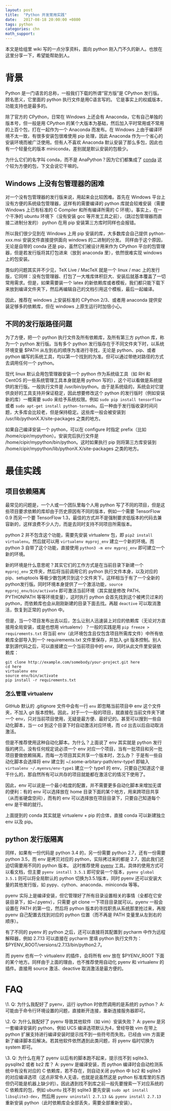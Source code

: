 ```yaml
---
layout: post
title:  "Python 开发常用实践"
date:   2017-08-18 20:00:00 +0800
tags: python
categories: chn
math_support: 
---
```


本文是给组里 wiki 写的一点分享资料，面向 python 刚入门不久的新人。也放在这里分享一下，希望能帮助到人。

# 背景

Python 是一门语言的总称，一般我们下载的所谓“官方版”是 CPython 发行版。顾名思义，它里面的 python 执行文件是用C语言写的。
它是事实上的权威版本，功能支持也是最多的。

除了官方的 CPython，日常在 Windows 上还会有 Anaconda，它有自己单独的版本号，但一般是用 CPython 的某个大版本为基础，然后加入平时常用或不常用的上百个包，打在一起作为一个 Anaconda 而发布。在 Windows 上由于编译环境不太一致，有很多安装包很难使用 pip 处理，因此 Anaconda 作为一个省心的安装环境而被广泛使用。但有人不喜欢 Anaconda 默认安装了那么多包，因此也有一个轻量化的版本 miniconda，差别就是默认安装的包极少。

为什么它们的名字叫 conda，而不是 AnaPython？因为它们都集成了 [conda](https://conda.io/docs/intro.html) 这个较为方便的包，下文会说它干嘛的。

## Windows 上没有包管理器的困难

对一个没有包管理器的发行版来说，用起来会比较困难。首先在 Windows 平台上没有方便的系统级包管理器，这样有的需要编译的 python 库就会较难安装（需要 Windows 上已有标准的 C Compiler 和所有编译所需的 C 环境）。事实上，在一个干净的 ubuntu 环境下（没有安装 gcc 等开发工具之前），（跳过包管理器而直接二进制分发的） python 在用 pip 安装第三方库时同样也会报错。

所以我们很少见到在 Windows 上用 pip 安装的库，大多数库会自己提供 python-xxx.msi 安装文件直接提供面向 windows 的二进制的分发。
同样由于这个原因，无论是自带的 conda 还是 pip，虽然它们被设计用来作为 CPython 平台的包管理器，但是若发行版将其打包进来（放到 anaconda 里），依然很难实现 windows 上的包安装。

类似的问题其实并不少见，TeX Live / MacTeX 就是一个 linux / mac 上的发行版，它同样：没有包管理器、打包了一大堆库体积巨大、安装后就基本覆盖了一切常用需求。但是，如果需要装一个 latex 的新依赖库或者模板，我们都只能下载下来放到编译文件夹下，然后再编辑自己的文档引用这个模板，最后一起编译。

因此，推荐在 windows 上安装标准的 CPython 2/3、或者用 anaconda 提供安装足够多的依赖库，但在 windows 上原生运行时加倍小心。

## 不同的发行版路径问题

为了方便，把一个 python 执行文件及所有依赖库，及所有第三方 python 库，称为一个 python 发行版。当有多个 python 发行版存在于不同文件夹下时，以系统环境变量 \$PATH 从左到右的顺序为准进行寻找，无论是 python、pip、或者 python 编写的系统工具，均以第一个找到的为准。但可以通过带绝对路径的方式去调用任何一个 python。

现代 linux 默认会用包管理器安装一个 python 作为系统级工具（如 RH 和 CentOS 的一些系统管理工具本身就是用 python 写的），这个可以看做是系统提供的发行版。一般执行文件是 /usr/bin/python。由于是系统级的，系统会对它提供良好的工具支持并保证稳定，因此想要修改这个 python 的发行版时（例如安装新的库）一概需要 sudo 来给予系统权限。例如 `sudo pip install tensorflow` 或者 `sudo apt-get install python-tornado`。后一种由于发行版收录时间问题，大多库会比较老，但是保持稳定。这些库一般会被安装到 /usr/lib/pythonX.X/site-packages 之类的地方。

如果自己编译安装一个 python，可以在 configure 时指定 prefix（比如 /home/cipir/mypython）。安装完后执行文件是 /home/cipir/mypython/bin/python。这时如果执行 pip 则将第三方库安装到 /home/cipir/mypython/lib/pythonX.X/site-packages 之类的地方。

# 最佳实践

## 项目依赖隔离

最常见的问题是，一个人或一个团队里每个人用 python 写了不同的项目，但是这些项目要求依赖的库却由于历史原因有不同的版本，例如一个需要 TensorFlow 0.9 而另一个要 TensorFlow 1.3，最佳的方式并不是强制要求低版本的代码去兼容新的，这样浪费不少人力，而是去同时支持不同项目所需版本。

python 2 并不包含这个功能，需要先安装 virtualenv 包，即 `pip2 install virtualenv`。然后就可以用 `virtualenv myproj_env` 建立一个新的环境。而 python 3 自带了这个功能，直接使用 `python3 -m env myproj_env` 即可建立一个新的环境。

新的环境是什么意思呢？其实它们的工作方式是在当前目录下新建一个 `myproj_env` 文件夹，然后将当前调用它的 python 执行文件本身，以及对应的 pip、setuptools 等极少数包拷贝到这个文件夹下。这样相当于有了一个全新的python发行版。同时环境本身提供了一个激活功能，`source myproj_env/bin/activate` 即可激活当前环境（其实就是修改 PATH、PYTHONPATH 等等环境变量），这时执行 python 会首先找到这个被拷贝过来的 python，而依赖库也会从刚刚新建的目录下面去找。再敲 `deactive` 可以取消激活，恢复到正常的 python 中。

但是，当一个项目发布出去以后，怎么让别人迅速装上对应的依赖库（无论对方直接用全局安装，或是也想用 virtualenv）？一般的实践是用 `pip freeze > requirements.txt` 将当前 env（此环境包含且仅包含项目所需库文件）中所有依赖库全部导入到一个 requirements.txt 文件里保存，并加入 git 版本控制。别人拿到源代码之后，可以直接建立一个当前项目中的 env，同时从此文件里安装依赖库：

```
git clone http://example.com/somebody/your-project.git here
cd here
virtualenv env
source env/bin/activate
pip install -r requirements.txt
```

### 怎么管理 virtualenv

GitHub 默认的 .gitignore 文件中会有一行 `env` 即忽略当前项目中 env 这个文件夹，不加入 git 版本控制。因此，对于一个一般的项目，就直接在当前文件夹下建一个 env，只对当前项目使用，无疑是最方便、最好记的。甚至可以搜到一些自动化脚本，当一 cd 到这个目录下时自动激活对应环境，而 cd 出去以后自动取消激活。

但是不推荐使用这种自动化脚本。为什么？上面说了 env 其实就是 python 发行版的拷贝。没有任何规定说必须一个 env 对应一个项目，当有一批项目和另一批项目要做依赖隔离，而每一方项目其实共享一个版本时，怎么办？
于是有一些自动化脚本会选择将 env 建立到 ~/.some-arbitary-path/env-type1 即输入 `virtualenv ~/.myenvs/env-type1` 建立一个 type1 的 env，只要自己知道这个是干什么的，那自然所有可以共存的项目就能都在激活它的情况下使用了。

因此，env 可以说是一个最小粒度的配置，并不需要更多自动化脚本来增加无谓的便利：有的 env 可以选择放在 home 目录下面的某个地方，用来跨项目共享（从而省硬盘空间），而有的 env 可以选择放在项目目录下，只要自己知道每个 env 是干嘛的就行。

上面提到的 conda 其实就是 virtualenv + pip 的合体，直接 conda 可以新建独立 env 以及 pip。

## python 发行版隔离

同样，如果有一份代码是 python 3.4 的，另一份需要 python 2.7，还有一份需要 python 3.5，而 env 是拷贝对应的 python，实际拷过来的都是 2.7，因此我们还迫切需要用不同的 python 版本。
这时推荐使用 [pyenv](https://github.com/pyenv/pyenv) 工具。具体的使用方式可以看文档，但主要 `pyenv install 3.5.1` 即可安装一个版本，`pyenv global 3.5.1` 则可以将全局默认的 python 切换为3.5.1版本，同时 pyenv 还可以安装大量的其他发行版，如 pypy、cython、anaconda、miniconda 等等。

pyenv 实际上是编译安装，但它管理好了所有目录设置相关的事情（全都在它安装目录下，如~/.pyenv），只需要 git clone 一下项目目录就可以。pyenv 一般会设置在 PATH 的第一位，然后将 python 版本的寻找职责从系统那里抢过来，再按 pyenv 自己配置去找到对应的 python 位置（而不再是 PATH 变量里从左到右的顺序）。

有了不同的 pyenv 的 python 之后，还可以直接将其配置到 pycharm 中作为远程解释器，例如 2.7.13 可以直接在 pycharm 里填 python 执行文件为：\$PYENV_ROOT/versions/2.7.13/bin/python2.7。

而 pyenv 也有一个 virtualenv 的插件，会将所有 env 放在 \$PYENV_ROOT 下面的某个地方。同样由于上面的理由，也不推荐使用自动化 pyenv 和 virtualenv 的插件。直接用 source 激活、deactive 取消激活是最方便的。

# FAQ

\1. Q: 为什么我配好了 pyenv，运行 ipython 时依然调用的是系统的 python？
A: 可能由于命令行环境设置的问题，直接断开连接，重新连接服务器即可。

\2. Q: 为什么我配好了 pyenv 导致其他软件（如 vim）安装失败？
A: pyenv 是另一套编译安装的 python，例如 UCS 编译选项默认为4，曾经导致 vim 在带上 python 扩展支持进行编译安装时提示找不到一些符号而失败。已经由 vim 方面更新了编译脚本后解决。若其他软件依然遇到此类问题，将 pyenv 临时切换为 system 即可。

\3. Q: 为什么在用了 pyenv 以后有的脚本跑不起来，提示找不到 sqlite3、pysqlite2 或者 bz2 库？
A: pyenv 是编译安装，而 python 编译时会自动检测系统中有没有对应的 C 依赖库，若不存在，则自动关闭 python 中 bz2 和 sqlite3 的对应编译选项（这点非常令人无语，也就是说虽然这是 python 标准库里的东西但仍可能是机器上缺少的）。因此遇到找不到库之前一般先要搜索一下对应系统的 C 依赖库的包，例如 ubuntu 找不到 sqlite3 要先安装 `sudo apt install libsqlite3-dev`，然后用 `pyenv uninstall 2.7.13 && pyenv install 2.7.13` 重新安装 python（此时依赖库会全部丢失，需要全部重新安装）。







